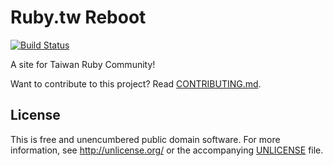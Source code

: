 # Ruby.tw Reboot

[![Build Status](https://travis-ci.org/rubytaiwan/rubytw-reboot.svg?branch=master)](https://travis-ci.org/rubytaiwan/rubytw-reboot)

A site for Taiwan Ruby Community!

Want to contribute to this project? Read [CONTRIBUTING.md](/CONTRIBUTING.md).

## License

This is free and unencumbered public domain software. For more information, see http://unlicense.org/ or the accompanying [UNLICENSE](/UNLICENSE) file.
